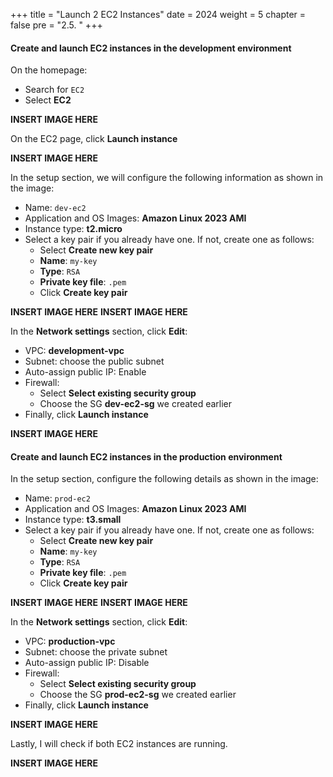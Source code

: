 +++
title = "Launch 2 EC2 Instances"
date = 2024
weight = 5
chapter = false
pre = "2.5. "
+++

#### Create and launch EC2 instances in the development environment

On the homepage:

- Search for `EC2`
- Select **EC2**

**INSERT IMAGE HERE**

On the EC2 page, click **Launch instance**

**INSERT IMAGE HERE**

In the setup section, we will configure the following information as shown in the image:

- Name: `dev-ec2`
- Application and OS Images: **Amazon Linux 2023 AMI**
- Instance type: **t2.micro**
- Select a key pair if you already have one. If not, create one as follows:
  - Select **Create new key pair**
  - **Name**: `my-key`
  - **Type**: `RSA`
  - **Private key file**: `.pem`
  - Click **Create key pair**

**INSERT IMAGE HERE**
**INSERT IMAGE HERE**

In the **Network settings** section, click **Edit**:

- VPC: **development-vpc**
- Subnet: choose the public subnet
- Auto-assign public IP: Enable
- Firewall:
  - Select **Select existing security group**
  - Choose the SG **dev-ec2-sg** we created earlier
- Finally, click **Launch instance**

**INSERT IMAGE HERE**

#### Create and launch EC2 instances in the production environment

In the setup section, configure the following details as shown in the image:

- Name: `prod-ec2`
- Application and OS Images: **Amazon Linux 2023 AMI**
- Instance type: **t3.small**
- Select a key pair if you already have one. If not, create one as follows:
  - Select **Create new key pair**
  - **Name**: `my-key`
  - **Type**: `RSA`
  - **Private key file**: `.pem`
  - Click **Create key pair**

**INSERT IMAGE HERE**
**INSERT IMAGE HERE**

In the **Network settings** section, click **Edit**:

- VPC: **production-vpc**
- Subnet: choose the private subnet
- Auto-assign public IP: Disable
- Firewall:
  - Select **Select existing security group**
  - Choose the SG **prod-ec2-sg** we created earlier
- Finally, click **Launch instance**

**INSERT IMAGE HERE**

Lastly, I will check if both EC2 instances are running.

**INSERT IMAGE HERE**
